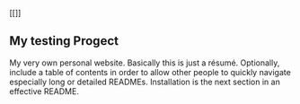 [[]]
## My testing Progect ##
My very own personal website. Basically this is just a résumé.
Optionally, include a table of contents in order to allow other people to quickly navigate especially long or detailed READMEs.
Installation is the next section in an effective README. 

